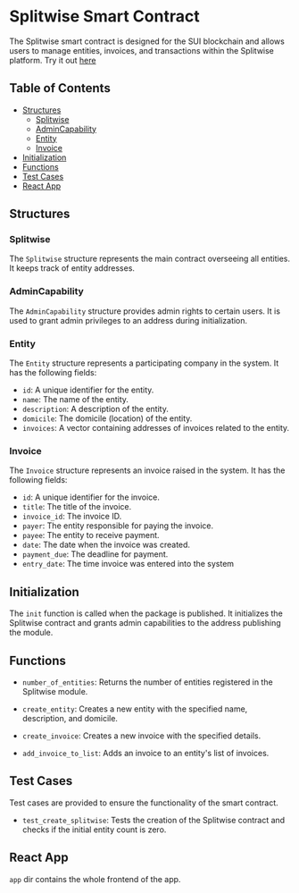 # Splitwise Smart Contract

The Splitwise smart contract is designed for the SUI blockchain and allows users to manage entities, invoices, and transactions within the Splitwise platform. Try it out [here](https://sui-splitwise.vercel.app/)

## Table of Contents

- [Structures](#structures)
  - [Splitwise](#splitwise)
  - [AdminCapability](#admincapability)
  - [Entity](#entity)
  - [Invoice](#invoice)
- [Initialization](#initialization)
- [Functions](#functions)
- [Test Cases](#test-cases)
- [React App](#react-app)

## Structures

### Splitwise

The `Splitwise` structure represents the main contract overseeing all entities. It keeps track of entity addresses.

### AdminCapability

The `AdminCapability` structure provides admin rights to certain users. It is used to grant admin privileges to an address during initialization.

### Entity

The `Entity` structure represents a participating company in the system. It has the following fields:

- `id`: A unique identifier for the entity.
- `name`: The name of the entity.
- `description`: A description of the entity.
- `domicile`: The domicile (location) of the entity.
- `invoices`: A vector containing addresses of invoices related to the entity.

### Invoice

The `Invoice` structure represents an invoice raised in the system. It has the following fields:

- `id`: A unique identifier for the invoice.
- `title`: The title of the invoice.
- `invoice_id`: The invoice ID.
- `payer`: The entity responsible for paying the invoice.
- `payee`: The entity to receive payment.
- `date`: The date when the invoice was created.
- `payment_due`: The deadline for payment.
- `entry_date`: The time invoice was entered into the system

## Initialization

The `init` function is called when the package is published. It initializes the Splitwise contract and grants admin capabilities to the address publishing the module.

## Functions

- `number_of_entities`: Returns the number of entities registered in the Splitwise module.

- `create_entity`: Creates a new entity with the specified name, description, and domicile.

- `create_invoice`: Creates a new invoice with the specified details.

- `add_invoice_to_list`: Adds an invoice to an entity's list of invoices.

## Test Cases

Test cases are provided to ensure the functionality of the smart contract.

- `test_create_splitwise`: Tests the creation of the Splitwise contract and checks if the initial entity count is zero.

## React App

`app` dir contains the whole frontend of the app.

<!-- Uncomment and modify this section if you have additional test cases -->

<!--
- `test_create_entity`: Tests the creation of a new entity within the system.
-->
